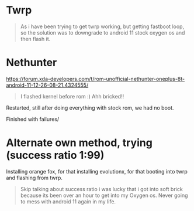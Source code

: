 # Twrp

> As i have been trying to get twrp working, but getting fastboot loop, so the solution was to downgrade to android 11 stock oxygen os and then flash it.

# Nethunter

https://forum.xda-developers.com/t/rom-unofficial-nethunter-oneplus-8t-android-11-12-26-08-21.4324555/

> I flashed kernel before rom :) Ahh bricked!!

Restarted, still after doing everything with stock rom, we had no boot.

Finished with failures/

# Alternate own method, trying (success ratio 1:99) 
Installing orange fox, for that installing evolutionx, for that booting into twrp and flashing from twrp.

> Skip talking about success ratio i was lucky that i got into soft brick because its been over an hour to get into my Oxygen os. Never going to mess with android 11 again in my life. 
